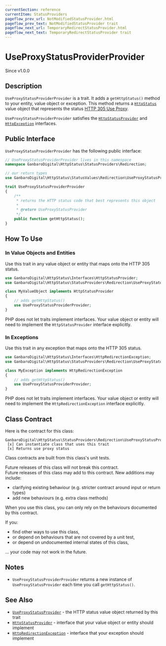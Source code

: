 ```yaml
---
currentSection: reference
currentItem: StatusProviders
pageflow_prev_url: NotModifiedStatusProvider.html
pageflow_prev_text: NotModifiedStatusProvider trait
pageflow_next_url: TemporaryRedirectStatusProvider.html
pageflow_next_text: TemporaryRedirectStatusProvider trait
---
```


# UseProxyStatusProviderProvider

<div class="callout info">
Since v1.0.0
</div>

## Description

`UseProxyStatusProviderProvider` is a trait. It adds a `getHttpStatus()` method to your entity, value object or exception. This method returns a [`HttpStatus`](../Interfaces/HttpStatus.html) value object that represents the status [HTTP 305 Use Proxy](../StatusValues/UseProxyStatusProvider.html).

`UseProxyStatusProviderProvider` satisfies the [`HttpStatusProvider`](../Interfaces/HttpStatusProvider.html) and [`HttpException`](../Interfaces/HttpException) interfaces.

## Public Interface

`UseProxyStatusProviderProvider` has the following public interface:

```php
// UseProxyStatusProviderProvider lives in this namespace
namespace GanbaroDigital\HttpStatus\StatusProviders\Redirection;

// our return types
use GanbaroDigital\HttpStatus\StatusValues\Redirection\UseProxyStatusProvider;

trait UseProxyStatusProviderProvider
{
    /**
     * returns the HTTP status code that best represents this object
     *
     * @return UseProxyStatusProvider
     */
    public function getHttpStatus();
}
```

## How To Use

### In Value Objects and Entities

Use this trait in any value object or entity that maps onto the HTTP 305 status.

```php
use GanbaroDigital\HttpStatus\Interfaces\HttpStatusProvider;
use GanbaroDigital\HttpStatus\StatusProviders\Redirection\UseProxyStatusProviderProvider;

class MyValueObject implements HttpStatusProvider
{
    // adds getHttpStatus()
    use UseProxyStatusProviderProvider;
}
```

PHP does not let traits implement interfaces. Your value object or entity will need to implement the `HttpStatusProvider` interface explicitly.

### In Exceptions

Use this trait in any exception that maps onto the HTTP 305 status.

```php
use GanbaroDigital\HttpStatus\Interfaces\HttpRedirectionException;
use GanbaroDigital\HttpStatus\StatusProviders\Redirection\UseProxyStatusProviderProvider;

class MyException implements HttpRedirectionException
{
    // adds getHttpStatus()
    use UseProxyStatusProviderProvider;
}
```

PHP does not let traits implement interfaces. Your value object or entity will need to implement the `HttpRedirectionException` interface explicitly.

## Class Contract

Here is the contract for this class:

    GanbaroDigital\HttpStatus\StatusProviders\Redirection\UseProxyStatusProvider
     [x] Can instantiate class that uses this trait
     [x] Returns use proxy status

Class contracts are built from this class's unit tests.

<div class="callout success">
Future releases of this class will not break this contract.
</div>

<div class="callout info" markdown="1">
Future releases of this class may add to this contract. New additions may include:

* clarifying existing behaviour (e.g. stricter contract around input or return types)
* add new behaviours (e.g. extra class methods)
</div>

<div class="callout warning" markdown="1">
When you use this class, you can only rely on the behaviours documented by this contract.

If you:

* find other ways to use this class,
* or depend on behaviours that are not covered by a unit test,
* or depend on undocumented internal states of this class,

... your code may not work in the future.
</div>

## Notes

* `UseProxyStatusProviderProvider` returns a new instance of `UseProxyStatusProvider` each time you call `getHttpStatus()`.

## See Also

* [`UseProxyStatusProvider`](../StatusValues/UseProxyStatusProvider.html) - the HTTP status value object returned by this trait
* [`HttpStatusProvider`](../Interfaces/HttpStatusProvider.html) - interface that your value object or entity should implement
* [`HttpRedirectionException`](../Interfaces/HttpRedirectionException.html) - interface that your exception should implement

